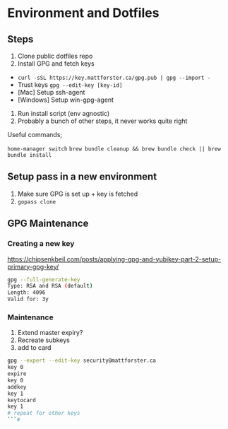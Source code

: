 # Environment and Dotfiles

## Steps

1. Clone public dotfiles repo
1. Install GPG and fetch keys
  
- `curl -sSL https://key.mattforster.ca/gpg.pub | gpg --import -`
- Trust keys `gpg --edit-key [key-id]`
- [Mac] Setup ssh-agent
- [Windows] Setup win-gpg-agent

1. Run install script (env agnostic)
1. Probably a bunch of other steps, it never works quite right

Useful commands;

`home-manager switch`
`brew bundle cleanup && brew bundle check || brew bundle install`

## Setup pass in a new environment

1. Make sure GPG is set up + key is fetched
1. `gopass clone`

## GPG Maintenance

### Creating a new key

<https://chipsenkbeil.com/posts/applying-gpg-and-yubikey-part-2-setup-primary-gpg-key/>

```bash
gpg --full-generate-key
Type: RSA and RSA (default)
Length: 4096
Valid for: 3y
```

### Maintenance

1. Extend master expiry?
2. Recreate subkeys
3. add to card

```bash
gpg --expert --edit-key security@mattforster.ca
key 0
expire
key 0
addkey
key 1
keytocard
key 1
# repeat for other keys
```#
